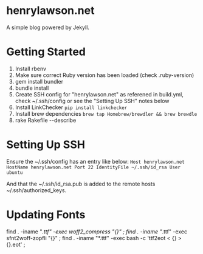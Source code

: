 henrylawson.net
===============
A simple blog powered by Jekyll.

Getting Started
===============
1. Install rbenv
1. Make sure correct Ruby version has been loaded (check .ruby-version)
1. gem install bundler
1. bundle install
1. Create SSH config for "henrylawson.net" as referened in build.yml, check ~/.ssh/config or see the "Setting Up SSH" notes below
1. Install LinkChecker `pip install linkchecker`
1. Install brew dependencies `brew tap Homebrew/brewdler && brew brewdle`
1. rake Rakefile --describe

Setting Up SSH
==============
Ensure the ~/.ssh/config has an entry like below:
``
Host henrylawson.net
  HostName henrylawson.net
  Port 22
  IdentityFile ~/.ssh/id_rsa
  User ubuntu
``

And that the ~/.ssh/id_rsa.pub is added to the remote hosts ~/.ssh/authorized_keys.

Updating Fonts
=================
find . -iname "*.ttf" -exec woff2_compress "{}" \;
find . -iname "*.ttf" -exec sfnt2woff-zopfli "{}" \;
find . -iname "*.ttf" -exec bash -c 'ttf2eot < {} > {}.eot' \;

